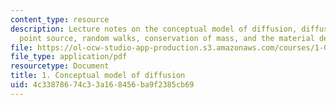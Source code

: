 ```yaml
---
content_type: resource
description: Lecture notes on the conceptual model of diffusion, diffusion from a
  point source, random walks, conservation of mass, and the material derivative.
file: https://ol-ocw-studio-app-production.s3.amazonaws.com/courses/1-061-transport-processes-in-the-environment-fall-2008/4c33878674c33a168456ba9f2385cb69_conserve.pdf
file_type: application/pdf
resourcetype: Document
title: 1. Conceptual model of diffusion
uid: 4c338786-74c3-3a16-8456-ba9f2385cb69
---
```

